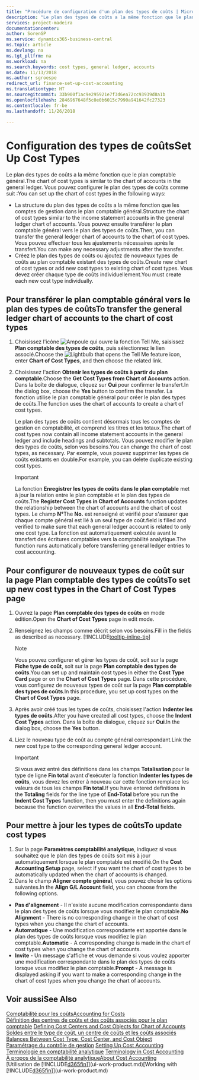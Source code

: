 ```yaml
---
title: "Procédure de configuration d'un plan des types de coûts | Microsoft Docs"
description: "Le plan des types de coûts a la même fonction que le plan comptable général."
services: project-madeira
documentationcenter: 
author: SorenGP
ms.service: dynamics365-business-central
ms.topic: article
ms.devlang: na
ms.tgt_pltfrm: na
ms.workload: na
ms.search.keywords: cost types, general ledger, accounts
ms.date: 11/13/2018
ms.author: sgroespe
redirect_url: finance-set-up-cost-accounting
ms.translationtype: HT
ms.sourcegitcommit: 33b900f1ac9e295921e7f3d6ea72cc93939d8a1b
ms.openlocfilehash: 2846967648f5c0e0b6015c7990a941642fc27323
ms.contentlocale: fr-be
ms.lasthandoff: 11/26/2018

---
```

# <a name="set-up-cost-types"></a><span data-ttu-id="0c801-103">Configuration des types de coûts</span><span class="sxs-lookup"><span data-stu-id="0c801-103">Set Up Cost Types</span></span>
<span data-ttu-id="0c801-104">Le plan des types de coûts a la même fonction que le plan comptable général.</span><span class="sxs-lookup"><span data-stu-id="0c801-104">The chart of cost types is similar to the chart of accounts in the general ledger.</span></span> <span data-ttu-id="0c801-105">Vous pouvez configurer le plan des types de coûts comme suit :</span><span class="sxs-lookup"><span data-stu-id="0c801-105">You can set up the chart of cost types in the following ways:</span></span>  

-   <span data-ttu-id="0c801-106">La structure du plan des types de coûts a la même fonction que les comptes de gestion dans le plan comptable général.</span><span class="sxs-lookup"><span data-stu-id="0c801-106">Structure the chart of cost types similar to the income statement accounts in the general ledger chart of accounts.</span></span> <span data-ttu-id="0c801-107">Vous pouvez ensuite transférer le plan comptable général vers le plan des types de coûts.</span><span class="sxs-lookup"><span data-stu-id="0c801-107">Then, you can transfer the general ledger chart of accounts to the chart of cost types.</span></span> <span data-ttu-id="0c801-108">Vous pouvez effectuer tous les ajustements nécessaires après le transfert.</span><span class="sxs-lookup"><span data-stu-id="0c801-108">You can make any necessary adjustments after the transfer.</span></span>  
-   <span data-ttu-id="0c801-109">Créez le plan des types de coûts ou ajoutez de nouveaux types de coûts au plan comptable existant des types de coûts.</span><span class="sxs-lookup"><span data-stu-id="0c801-109">Create new chart of cost types or add new cost types to existing chart of cost types.</span></span> <span data-ttu-id="0c801-110">Vous devez créer chaque type de coûts individuellement.</span><span class="sxs-lookup"><span data-stu-id="0c801-110">You must create each new cost type individually.</span></span>  

## <a name="to-transfer-the-general-ledger-chart-of-accounts-to-the-chart-of-cost-types"></a><span data-ttu-id="0c801-111">Pour transférer le plan comptable général vers le plan des types de coûts</span><span class="sxs-lookup"><span data-stu-id="0c801-111">To transfer the general ledger chart of accounts to the chart of cost types</span></span>  
1.  <span data-ttu-id="0c801-112">Choisissez l'icône ![Ampoule qui ouvre la fonction Tell Me](media/ui-search/search_small.png "Dites-moi ce que vous voulez faire"), saisissez **Plan comptable des types de coûts**, puis sélectionnez le lien associé.</span><span class="sxs-lookup"><span data-stu-id="0c801-112">Choose the ![Lightbulb that opens the Tell Me feature](media/ui-search/search_small.png "Tell me what you want to do") icon, enter **Chart of Cost Types**, and then choose the related link.</span></span>  
2.  <span data-ttu-id="0c801-113">Choisissez l'action **Obtenir les types de coûts à partir du plan comptable**.</span><span class="sxs-lookup"><span data-stu-id="0c801-113">Choose the **Get Cost Types from Chart of Accounts** action.</span></span> <span data-ttu-id="0c801-114">Dans la boîte de dialogue, cliquez sur **Oui** pour confirmer le transfert.</span><span class="sxs-lookup"><span data-stu-id="0c801-114">In the dialog box, choose the **Yes** button to confirm the transfer.</span></span> <span data-ttu-id="0c801-115">La fonction utilise le plan comptable général pour créer le plan des types de coûts.</span><span class="sxs-lookup"><span data-stu-id="0c801-115">The function uses the chart of accounts to create a chart of cost types.</span></span>  

    <span data-ttu-id="0c801-116">Le plan des types de coûts contient désormais tous les comptes de gestion en comptabilité, et comprend les titres et les totaux.</span><span class="sxs-lookup"><span data-stu-id="0c801-116">The chart of cost types now contain all income statement accounts in the general ledger and include headings and subtotals.</span></span> <span data-ttu-id="0c801-117">Vous pouvez modifier le plan des types de coûts, selon vos besoins.</span><span class="sxs-lookup"><span data-stu-id="0c801-117">You can change the chart of cost types, as necessary.</span></span> <span data-ttu-id="0c801-118">Par exemple, vous pouvez supprimer les types de coûts existants en double.</span><span class="sxs-lookup"><span data-stu-id="0c801-118">For example, you can delete duplicate existing cost types.</span></span>  

    > [!IMPORTANT]  
    >  <span data-ttu-id="0c801-119">La fonction **Enregistrer les types de coûts dans le plan comptable** met à jour la relation entre le plan comptable et le plan des types de coûts.</span><span class="sxs-lookup"><span data-stu-id="0c801-119">The **Register Cost Types in Chart of Accounts** function updates the relationship between the chart of accounts and the chart of cost types.</span></span> <span data-ttu-id="0c801-120">Le champ **N°**</span><span class="sxs-lookup"><span data-stu-id="0c801-120">The **No.**</span></span> <span data-ttu-id="0c801-121">est renseigné et vérifié pour s'assurer que chaque compte général est lié à un seul type de coût.</span><span class="sxs-lookup"><span data-stu-id="0c801-121">field is filled and verified to make sure that each general ledger account is related to only one cost type.</span></span> <span data-ttu-id="0c801-122">La fonction est automatiquement exécutée avant le transfert des écritures comptables vers la comptabilité analytique.</span><span class="sxs-lookup"><span data-stu-id="0c801-122">The function runs automatically before transferring general ledger entries to cost accounting.</span></span>  

## <a name="to-set-up-new-cost-types-in-the-chart-of-cost-types-page"></a><span data-ttu-id="0c801-123">Pour configurer de nouveaux types de coût sur la page Plan comptable des types de coûts</span><span class="sxs-lookup"><span data-stu-id="0c801-123">To set up new cost types in the Chart of Cost Types page</span></span>  
1.  <span data-ttu-id="0c801-124">Ouvrez la page **Plan comptable des types de coûts** en mode édition.</span><span class="sxs-lookup"><span data-stu-id="0c801-124">Open the **Chart of Cost Types** page in edit mode.</span></span>  
2.  <span data-ttu-id="0c801-125">Renseignez les champs comme décrit selon vos besoins.</span><span class="sxs-lookup"><span data-stu-id="0c801-125">Fill in the fields as described as necessary.</span></span> [!INCLUDE[tooltip-inline-tip](includes/tooltip-inline-tip_md.md)]

    > [!NOTE]  
    >  <span data-ttu-id="0c801-126">Vous pouvez configurer et gérer les types de coût, soit sur la page **Fiche type de coût**, soit sur la page **Plan comptable des types de coûts**.</span><span class="sxs-lookup"><span data-stu-id="0c801-126">You can set up and maintain cost types in either the **Cost Type Card** page or on the **Chart of Cost Types** page.</span></span> <span data-ttu-id="0c801-127">Dans cette procédure, vous configurez de nouveaux types de coût sur la page **Plan comptable des types de coûts**.</span><span class="sxs-lookup"><span data-stu-id="0c801-127">In this procedure, you set up cost types on the **Chart of Cost Types** page.</span></span>

3.  <span data-ttu-id="0c801-128">Après avoir créé tous les types de coûts, choisissez l'action **Indenter les types de coûts**.</span><span class="sxs-lookup"><span data-stu-id="0c801-128">After you have created all cost types, choose the **Indent Cost Types** action.</span></span> <span data-ttu-id="0c801-129">Dans la boîte de dialogue, cliquez sur **Oui**.</span><span class="sxs-lookup"><span data-stu-id="0c801-129">In the dialog box, choose the **Yes** button.</span></span>  
4.  <span data-ttu-id="0c801-130">Liez le nouveau type de coût au compte général correspondant.</span><span class="sxs-lookup"><span data-stu-id="0c801-130">Link the new cost type to the corresponding general ledger account.</span></span>  

    > [!IMPORTANT]  
    >  <span data-ttu-id="0c801-131">Si vous avez entré des définitions dans les champs **Totalisation** pour le type de ligne **Fin total** avant d'exécuter la fonction **Indenter les types de coûts**, vous devez les entrer à nouveau car cette fonction remplace les valeurs de tous les champs **Fin total**.</span><span class="sxs-lookup"><span data-stu-id="0c801-131">If you have entered definitions in the **Totaling** fields for the line type of **End-Total** before you run the **Indent Cost Types** function, then you must enter the definitions again because the function overwrites the values in all **End-Total** fields.</span></span>  

## <a name="to-update-cost-types"></a><span data-ttu-id="0c801-132">Pour mettre à jour les types de coûts</span><span class="sxs-lookup"><span data-stu-id="0c801-132">To update cost types</span></span>  
1.  <span data-ttu-id="0c801-133">Sur la page **Paramètres comptabilité analytique**, indiquez si vous souhaitez que le plan des types de coûts soit mis à jour automatiquement lorsque le plan comptable est modifié.</span><span class="sxs-lookup"><span data-stu-id="0c801-133">On the **Cost Accounting Setup** page, select if you want the chart of cost types to be automatically updated when the chart of accounts is changed.</span></span>  
2.  <span data-ttu-id="0c801-134">Dans le champ **Aligner compte général**, vous pouvez choisir les options suivantes.</span><span class="sxs-lookup"><span data-stu-id="0c801-134">In the **Align G/L Account** field, you can choose from the following options.</span></span>  

- <span data-ttu-id="0c801-135">**Pas d'alignement** - Il n'existe aucune modification correspondante dans le plan des types de coûts lorsque vous modifiez le plan comptable.</span><span class="sxs-lookup"><span data-stu-id="0c801-135">**No Alignment** - There is no corresponding change in the chart of cost types when you change the chart of accounts.</span></span>  
- <span data-ttu-id="0c801-136">**Automatique** - Une modification correspondante est apportée dans le plan des types de coûts lorsque vous modifiez le plan comptable.</span><span class="sxs-lookup"><span data-stu-id="0c801-136">**Automatic** - A corresponding change is made in the chart of cost types when you change the chart of accounts.</span></span>  
- <span data-ttu-id="0c801-137">**Invite** - Un message s'affiche et vous demande si vous voulez apporter une modification correspondante dans le plan des types de coûts lorsque vous modifiez le plan comptable.</span><span class="sxs-lookup"><span data-stu-id="0c801-137">**Prompt** - A message is displayed asking if you want to make a corresponding change in the chart of cost types when you change the chart of accounts.</span></span>  

## <a name="see-also"></a><span data-ttu-id="0c801-138">Voir aussi</span><span class="sxs-lookup"><span data-stu-id="0c801-138">See Also</span></span>  
[<span data-ttu-id="0c801-139">Comptabilité pour les coûts</span><span class="sxs-lookup"><span data-stu-id="0c801-139">Accounting for Costs</span></span>](finance-manage-cost-accounting.md)  
<span data-ttu-id="0c801-140">[Définition des centres de coûts et des coûts associés pour le plan comptable](finance-defining-cost-centers-and-cost-objects-for-chart-of-accounts.md) </span><span class="sxs-lookup"><span data-stu-id="0c801-140">[Defining Cost Centers and Cost Objects for Chart of Accounts](finance-defining-cost-centers-and-cost-objects-for-chart-of-accounts.md) </span></span>  
<span data-ttu-id="0c801-141">[Soldes entre le type de coût, un centre de coûts et les coûts associés](finance-balances-between-cost-type-cost-center-and-cost-object.md) </span><span class="sxs-lookup"><span data-stu-id="0c801-141">[Balances Between Cost Type, Cost Center, and Cost Object](finance-balances-between-cost-type-cost-center-and-cost-object.md) </span></span>  
<span data-ttu-id="0c801-142">[Paramétrage du contrôle de gestion](finance-set-up-cost-accounting.md) </span><span class="sxs-lookup"><span data-stu-id="0c801-142">[Setting Up Cost Accounting](finance-set-up-cost-accounting.md) </span></span>  
<span data-ttu-id="0c801-143">[Terminologie en comptabilité analytique](finance-terminology-in-cost-accounting.md) </span><span class="sxs-lookup"><span data-stu-id="0c801-143">[Terminology in Cost Accounting](finance-terminology-in-cost-accounting.md) </span></span>  
[<span data-ttu-id="0c801-144">À propos de la comptabilité analytique</span><span class="sxs-lookup"><span data-stu-id="0c801-144">About Cost Accounting</span></span>](finance-about-cost-accounting.md)  
<span data-ttu-id="0c801-145">[Utilisation de [!INCLUDE[d365fin](includes/d365fin_md.md)]](ui-work-product.md)</span><span class="sxs-lookup"><span data-stu-id="0c801-145">[Working with [!INCLUDE[d365fin](includes/d365fin_md.md)]](ui-work-product.md)</span></span>

